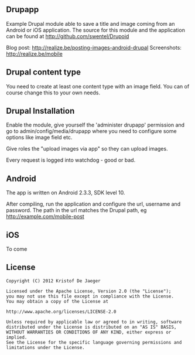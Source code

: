 
Drupapp
-------

Example Drupal module able to save a title and image coming from 
an Android or iOS application. The source for this module and the application 
can be found at http://github.com/swentel/Drupoid

Blog post: http://realize.be/posting-images-android-drupal
Screenshots: http://realize.be/mobile

Drupal content type
-------------------

You need to create at least one content type with an image field.
You can of course change this to your own needs.

Drupal Installation
-------------------
Enable the module, give yourself the 'administer drupapp' permission
and go to admin/config/media/drupapp where you need to configure
some options like image field etc.

Give roles the "upload images via app" so they can upload images.

Every request is logged into watchdog - good or bad.

Android
-------

The app is written on Android 2.3.3, SDK level 10.

After compiling, run the application and configure
the url, username and password. The path in the url
matches the Drupal path, eg http://example.com/mobile-post

iOS
---
To come

License
-------

    Copyright (C) 2012 Kristof De Jaeger

    Licensed under the Apache License, Version 2.0 (the "License");
    you may not use this file except in compliance with the License.
    You may obtain a copy of the License at

    http://www.apache.org/licenses/LICENSE-2.0

    Unless required by applicable law or agreed to in writing, software
    distributed under the License is distributed on an "AS IS" BASIS,
    WITHOUT WARRANTIES OR CONDITIONS OF ANY KIND, either express or implied.
    See the License for the specific language governing permissions and
    limitations under the License.
